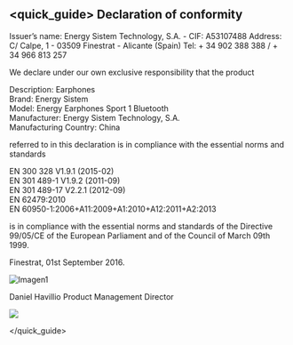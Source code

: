## <quick_guide> Declaration of conformity

Issuer’s name: Energy Sistem Technology, S.A. - CIF: A53107488
Address: C/ Calpe, 1 - 03509 Finestrat - Alicante (Spain)
Tel: + 34 902 388 388 / + 34 966 813 257

We declare under our own exclusive responsibility that the product

Description: Earphones <br/>
Brand: Energy Sistem <br/>
Model: Energy Earphones Sport 1 Bluetooth <br/>
Manufacturer: Energy Sistem Technology, S.A. <br/>
Manufacturing Country: China <br/>

referred to in this declaration is in compliance with the essential norms and standards

EN 300 328 V1.9.1 (2015-02) <br/>
EN 301 489-1 V1.9.2 (2011-09) <br/>
EN 301 489-17 V2.2.1 (2012-09) <br/>
EN 62479:2010 <br/>
EN 60950-1:2006+A11:2009+A1:2010+A12:2011+A2:2013 <br/>

is in compliance with the essential norms and standards of the Directive 99/05/CE of the European Parliament and of the Council of March 09th 1999.

Finestrat, 01st September 2016.

![Imagen1](http://static.energysistem.com/images/manuals/42833/5915cdf54910a.jpg)

Daniel Havillio
Product Management Director

![](http://static.energysistem.com/images/manuals/39052/54887c2a4f567.jpg)

</quick_guide>
